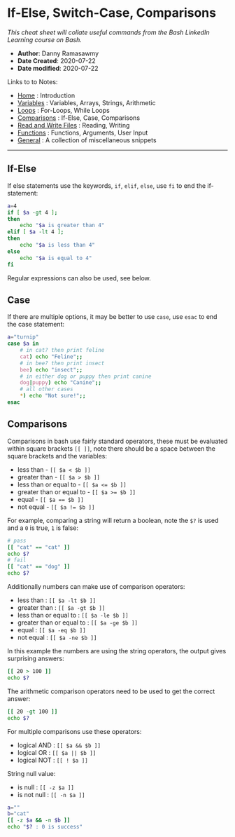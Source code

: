 # If-Else, Switch-Case, Comparisons
*This cheat sheet will collate useful commands from the Bash LinkedIn Learning course on Bash.*

- **Author**: Danny Ramasawmy
- **Date Created**: 2020-07-22
- **Date modified**: 2020-07-22

Links to to Notes:
- [Home](./bash_notes) : Introduction  
- [Variables](./bash_notes_variables) : Variables, Arrays, Strings, Arithmetic  
- [Loops](./bash_notes_loops) : For-Loops, While Loops
- [Comparisons](./bash_notes_comparisons) : If-Else, Case, Comparisons
- [Read and Write Files](./bash_notes_rw_files) : Reading, Writing
- [Functions](./bash_notes_functions) : Functions, Arguments, User Input
- [General](./bash_notes_general) : A collection of miscellaneous snippets

-----------
## If-Else
If else statements use the keywords, `if`, `elif`, `else`, use `fi` to end the if-statement:
```bash
a=4
if [ $a -gt 4 ]; 
then
	echo "$a is greater than 4" 
elif [ $a -lt 4 ]; 
then
	echo "$a is less than 4"
else 
	echo "$a is equal to 4"
fi
```
Regular expressions can also be used, see below.

## Case
If there are multiple options, it may be better to use `case`, use `esac` to end the case statement:
```bash
a="turnip"
case $a in
	# in cat? then print feline
	cat) echo "Feline";;
	# in bee? then print insect
	bee) echo "insect";;
	# in either dog or puppy then print canine
	dog|puppy) echo "Canine";; 
	# all other cases
	*) echo "Not sure!";;
esac
```

## Comparisons
Comparisons in bash use fairly standard operators, these must be evaluated within square brackets `[[ ]]`, note there should be a space between the square brackets and the variables:
- less than 				- `[[ $a < $b ]]`
- greater than				- `[[ $a > $b ]]`
- less than or equal to 	- `[[ $a <= $b ]]`
- greater than or equal to 	- `[[ $a >= $b ]]`
- equal						- `[[ $a == $b ]]`
- not equal 				- `[[ $a != $b ]]`

For example, comparing a string will return a boolean, note the `$?` is used and a `0` is true, `1` is false:
```bash
# pass
[[ "cat" == "cat" ]]
echo $?
# fail
[[ "cat" == "dog" ]]
echo $?
```


Additionally numbers can make use of comparison operators:
- less than 				: `[[ $a -lt $b ]]`
- greater than				: `[[ $a -gt $b ]]`
- less than or equal to 	: `[[ $a -le $b ]]`
- greater than or equal to 	: `[[ $a -ge $b ]]`
- equal						: `[[ $a -eq $b ]]`
- not equal 				: `[[ $a -ne $b ]]`

In this example the numbers are using the string operators, the output gives surprising answers:
```bash
[[ 20 > 100 ]]
echo $?
```
The arithmetic comparison operators need to be used to get the correct answer:
```bash
[[ 20 -gt 100 ]]
echo $?
```
For multiple comparisons use these operators:
- logical AND 	:	`[[ $a && $b ]]`
- logical OR 	:	`[[ $a || $b ]]`
- logical NOT 	:	`[[ ! $a ]]`

String null value:
- is null		: `[[ -z $a ]]`
- is not null  	: `[[ -n $a ]]`

```bash
a=""
b="cat"
[[ -z $a && -n $b ]]
echo "$? : 0 is success"
```
